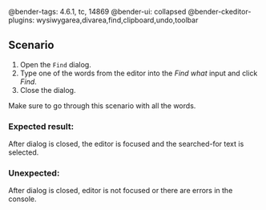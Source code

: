 @bender-tags: 4.6.1, tc, 14869
@bender-ui: collapsed
@bender-ckeditor-plugins: wysiwygarea,divarea,find,clipboard,undo,toolbar

## Scenario

1. Open the `Find` dialog.
2. Type one of the words from the editor into the _Find what_ input and click _Find_.
3. Close the dialog.

Make sure to go through this scenario with all the words.

### Expected result:

After dialog is closed, the editor is focused and the searched-for text is selected.

### Unexpected:

After dialog is closed, editor is not focused or there are errors in the console.
